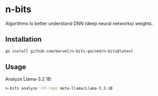 # n-bits

Algorithms to better understand DNN (deep neural networks) weights.


## Installation

```bash
go install github.com/maruel/n-bits-go/cmd/n-bits@latest
```


## Usage

Analyze Llama-3.2 1B:

```bash
n-bits analyze -hf-repo meta-llama/Llama-3.2-1B
```
